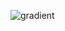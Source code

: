 ![gradient](https://capsule-render.vercel.app/api?type=waving&color=gradient&height=180&section=header&text=🌈%20Gradient%20Banner&fontSize=44&fontAlignY=35)
